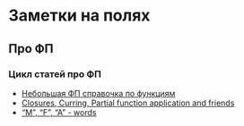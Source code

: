 # Заметки на полях

## Про ФП

### Цикл статей про ФП

- [Небольшая ФП справочка по функциям](/notes/about_fp/fp-i.html)
- [Closures, Curring, Partial function application and friends](/notes/about_fp/fp-ii.html)
- [“M”, “F”, “A” - words](/notes/about_fp/fp-iii.html)
